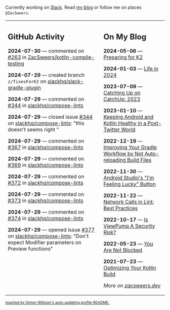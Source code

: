 Currently working on [Slack](https://slack.com/). Read [my blog](https://zacsweers.dev/) or follow me on places `@ZacSweers`.

<table><tr><td valign="top" width="60%">

## GitHub Activity
<!-- githubActivity starts -->
**2024-07-30** — commented on [#263](https://github.com/ZacSweers/kotlin-compile-testing/pull/263#issuecomment-2258400804) in [ZacSweers/kotlin-compile-testing](https://github.com/ZacSweers/kotlin-compile-testing)

**2024-07-29** — created branch `z/fixesForK2` on [slackhq/slack-gradle-plugin](https://github.com/slackhq/slack-gradle-plugin)

**2024-07-29** — commented on [#344](https://github.com/slackhq/compose-lints/issues/344#issuecomment-2256805251) in [slackhq/compose-lints](https://github.com/slackhq/compose-lints)

**2024-07-29** — closed issue [#344](https://github.com/slackhq/compose-lints/issues/344) on [slackhq/compose-lints](https://github.com/slackhq/compose-lints): "this doesn't seems right "

**2024-07-29** — commented on [#367](https://github.com/slackhq/compose-lints/issues/367#issuecomment-2256803646) in [slackhq/compose-lints](https://github.com/slackhq/compose-lints)

**2024-07-29** — commented on [#369](https://github.com/slackhq/compose-lints/issues/369#issuecomment-2256803116) in [slackhq/compose-lints](https://github.com/slackhq/compose-lints)

**2024-07-29** — commented on [#372](https://github.com/slackhq/compose-lints/issues/372#issuecomment-2256801914) in [slackhq/compose-lints](https://github.com/slackhq/compose-lints)

**2024-07-29** — commented on [#373](https://github.com/slackhq/compose-lints/issues/373#issuecomment-2256800096) in [slackhq/compose-lints](https://github.com/slackhq/compose-lints)

**2024-07-29** — commented on [#374](https://github.com/slackhq/compose-lints/issues/374#issuecomment-2256799955) in [slackhq/compose-lints](https://github.com/slackhq/compose-lints)

**2024-07-29** — opened issue [#377](https://github.com/slackhq/compose-lints/issues/377) on [slackhq/compose-lints](https://github.com/slackhq/compose-lints): "Don't expect Modifier parameters on Preview functions"
<!-- githubActivity ends -->
</td><td valign="top" width="40%">

## On My Blog
<!-- blog starts -->
**2024-05-06** — [Preparing for K2](https://www.zacsweers.dev/preparing-for-k2/)

**2024-01-03** — [Life in 2024](https://www.zacsweers.dev/life-in-2024/)

**2023-07-09** — [Catching Up on CatchUp: 2023](https://www.zacsweers.dev/catching-up-on-catchup-2023/)

**2023-01-10** — [Keeping Android and Kotlin Healthy in a Post-Twitter World](https://www.zacsweers.dev/keeping-android-healthy/)

**2022-12-19** — [Improving Your Gradle Workflow by Not Auto-reloading Build Files](https://www.zacsweers.dev/improving-your-workflow-by-not-auto-reloading-build-files/)

**2022-11-30** — [Android Studio's "I'm Feeling Lucky" Button](https://www.zacsweers.dev/android-studios-im-feeling-lucky-button/)

**2022-11-22** — [Network Calls in Lint: Best Practices](https://www.zacsweers.dev/network-calls-in-lint-best-practices/)

**2022-10-17** — [Is ViewPump A Security Risk?](https://www.zacsweers.dev/is-viewpump-a-security-risk/)

**2022-05-23** — [You Are Not Blocked](https://www.zacsweers.dev/you-are-not-blocked/)

**2021-07-23** — [Optimizing Your Kotlin Build](https://www.zacsweers.dev/optimizing-your-kotlin-build/)
<!-- blog ends -->
_More on [zacsweers.dev](https://zacsweers.dev/)_
</td></tr></table>

<sub><a href="https://simonwillison.net/2020/Jul/10/self-updating-profile-readme/">Inspired by Simon Willison's auto-updating profile README.</a></sub>